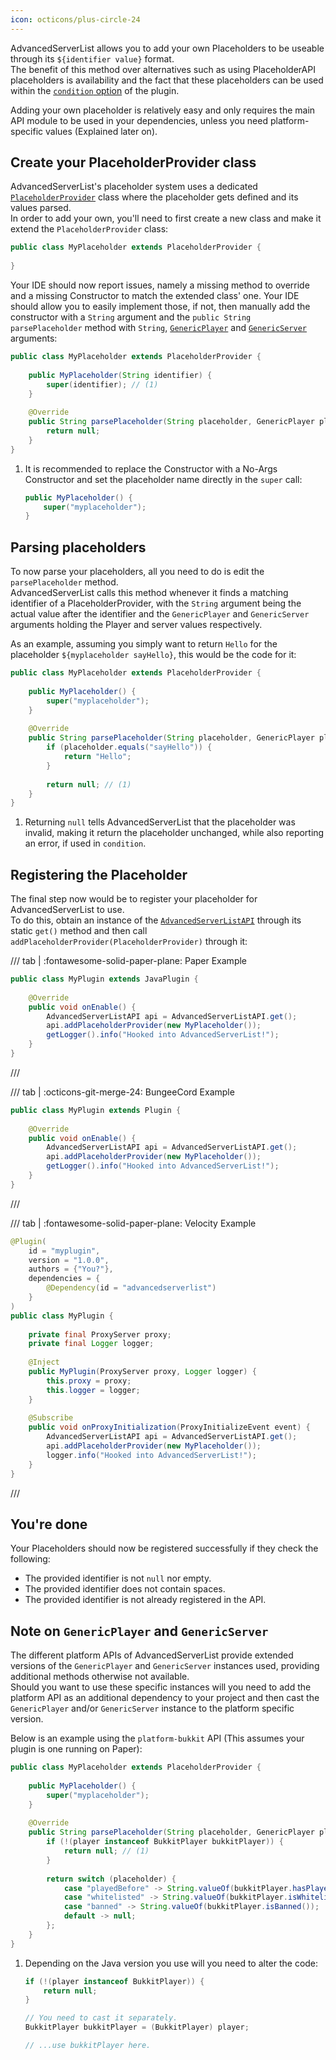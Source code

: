 ```yaml
---
icon: octicons/plus-circle-24
---
```


AdvancedServerList allows you to add your own Placeholders to be useable through its `${identifier value}` format.  
The benefit of this method over alternatives such as using PlaceholderAPI placeholders is availability and the fact that these placeholders can be used within the [`condition` option](../profiles/index.md#condition) of the plugin.

Adding your own placeholder is relatively easy and only requires the main API module to be used in your dependencies, unless you need platform-specific values (Explained later on).

## Create your PlaceholderProvider class

AdvancedServerList's placeholder system uses a dedicated [`PlaceholderProvider`](reference/api/ch.andre601.advancedserverlist.api/placeholderprovider.md) class where the placeholder gets defined and its values parsed.  
In order to add your own, you'll need to first create a new class and make it extend the `PlaceholderProvider` class:

```java title="MyPlaceholder.java"
public class MyPlaceholder extends PlaceholderProvider {
    
}
```

Your IDE should now report issues, namely a missing method to override and a missing Constructor to match the extended class' one. Your IDE should allow you to easily implement those, if not, then manually add the constructor with a `String` argument and the `public String parsePlaceholder` method with `String`, [`GenericPlayer`](reference/api/ch.andre601.advancedserverlist.api/objects/genericplayer.md) and [`GenericServer`](reference/api/ch.andre601.advancedserverlist.api/objects/genericserver.md) arguments:

```java { title="MyPlaceholder.java" .annotate }
public class MyPlaceholder extends PlaceholderProvider {
    
    public MyPlaceholder(String identifier) {
        super(identifier); // (1)
    }
    
    @Override
    public String parsePlaceholder(String placeholder, GenericPlayer player, GenericServer server) {
        return null;
    }
}
```

1.  It is recommended to replace the Constructor with a No-Args Constructor and set the placeholder name directly in the `super` call:  
    ```java
    public MyPlaceholder() {
        super("myplaceholder");
    }
    ```

## Parsing placeholders

To now parse your placeholders, all you need to do is edit the `parsePlaceholder` method.  
AdvancedServerList calls this method whenever it finds a matching identifier of a PlaceholderProvider, with the `String` argument being the actual value after the identifier and the `GenericPlayer` and `GenericServer` arguments holding the Player and server values respectively.

As an example, assuming you simply want to return `Hello` for the placeholder `${myplaceholder sayHello}`, this would be the code for it:

```java { title="MyPlaceholder.java" .annotate }
public class MyPlaceholder extends PlaceholderProvider {
    
    public MyPlaceholder() {
        super("myplaceholder");
    }
    
    @Override
    public String parsePlaceholder(String placeholder, GenericPlayer player, GenericServer server) {
        if (placeholder.equals("sayHello")) {
            return "Hello";
        }
        
        return null; // (1)
    }
}
```

1. Returning `null` tells AdvancedServerList that the placeholder was invalid, making it return the placeholder unchanged, while also reporting an error, if used in `condition`.

## Registering the Placeholder

The final step now would be to register your placeholder for AdvancedServerList to use.  
To do this, obtain an instance of the [`AdvancedServerListAPI`](reference/api/ch.andre601.advancedserverlist.api/advancedserverlistapi.md) through its static `get()` method and then call `addPlaceholderProvider(PlaceholderProvider)` through it:

/// tab | :fontawesome-solid-paper-plane: Paper Example
```java title="MyPlugin.java"
public class MyPlugin extends JavaPlugin {
    
    @Override
    public void onEnable() {
        AdvancedServerListAPI api = AdvancedServerListAPI.get();
        api.addPlaceholderProvider(new MyPlaceholder());
        getLogger().info("Hooked into AdvancedServerList!");
    }
}
```
///

/// tab | :octicons-git-merge-24: BungeeCord Example
```java title="MyPlugin.java"
public class MyPlugin extends Plugin {
    
    @Override
    public void onEnable() {
        AdvancedServerListAPI api = AdvancedServerListAPI.get();
        api.addPlaceholderProvider(new MyPlaceholder());
        getLogger().info("Hooked into AdvancedServerList!");
    }
}
```
///

/// tab | :fontawesome-solid-paper-plane: Velocity Example
```java title="MyPlugin.java"
@Plugin(
    id = "myplugin",
    version = "1.0.0",
    authors = {"You?"},
    dependencies = {
        @Dependency(id = "advancedserverlist")
    }
)
public class MyPlugin {
    
    private final ProxyServer proxy;
    private final Logger logger;
    
    @Inject
    public MyPlugin(ProxyServer proxy, Logger logger) {
        this.proxy = proxy;
        this.logger = logger;
    }
    
    @Subscribe
    public void onProxyInitialization(ProxyInitializeEvent event) {
        AdvancedServerListAPI api = AdvancedServerListAPI.get();
        api.addPlaceholderProvider(new MyPlaceholder());
        logger.info("Hooked into AdvancedServerList!");
    }
}
```
///

## You're done

Your Placeholders should now be registered successfully if they check the following:

- The provided identifier is not `null` nor empty.
- The provided identifier does not contain spaces.
- The provided identifier is not already registered in the API.

## Note on `GenericPlayer` and `GenericServer`

The different platform APIs of AdvancedServerList provide extended versions of the `GenericPlayer` and `GenericServer` instances used, providing additional methods otherwise not available.  
Should you want to use these specific instances will you need to add the platform API as an additional dependency to your project and then cast the `GenericPlayer` and/or `GenericServer` instance to the platform specific version.

Below is an example using the `platform-bukkit` API (This assumes your plugin is one running on Paper):

```java { title="MyPlaceholder.java" .annotate }
public class MyPlaceholder extends PlaceholderProvider {
    
    public MyPlaceholder() {
        super("myplaceholder");
    }
    
    @Override
    public String parsePlaceholder(String placeholder, GenericPlayer player, GenericServer server) {
        if (!(player instanceof BukkitPlayer bukkitPlayer)) {
            return null; // (1)
        }
        
        return switch (placeholder) {
            case "playedBefore" -> String.valueOf(bukkitPlayer.hasPlayedBefore());
            case "whitelisted" -> String.valueOf(bukkitPlayer.isWhitelisted());
            case "banned" -> String.valueOf(bukkitPlayer.isBanned());
            default -> null;
        };
    }
}
```

1.  Depending on the Java version you use will you need to alter the code:  
    ```java
    if (!(player instanceof BukkitPlayer)) {
        return null;
    }
    
    // You need to cast it separately.
    BukkitPlayer bukkitPlayer = (BukkitPlayer) player;
    
    // ...use bukkitPlayer here.
    ```